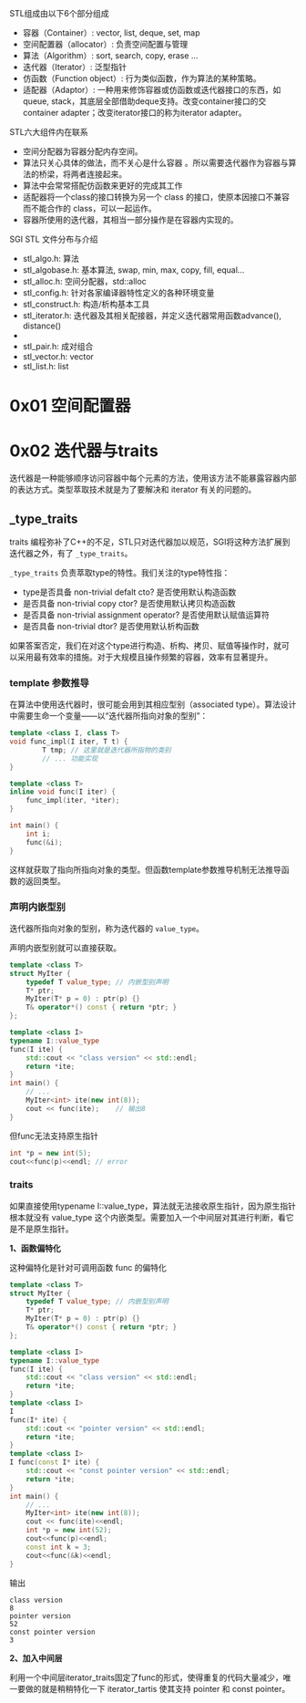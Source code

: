 STL组成由以下6个部分组成
- 容器（Container）: vector, list, deque, set, map
- 空间配置器（allocator）: 负责空间配置与管理
- 算法（Algorithm）: sort, search, copy, erase ...
- 迭代器（Iterator）: 泛型指针
- 仿函数（Function object）: 行为类似函数，作为算法的某种策略。
- 适配器（Adaptor）: 一种用来修饰容器或仿函数或迭代器接口的东西，如 queue, stack，其底层全部借助deque支持。改变container接口的交container adapter；改变iterator接口的称为iterator adapter。


STL六大组件内在联系

- 空间分配器为容器分配内存空间。
- 算法只关心具体的做法，而不关心是什么容器 。所以需要迭代器作为容器与算法的桥梁，将两者连接起来。
- 算法中会常常搭配仿函数来更好的完成其工作
- 适配器将一个class的接口转换为另一个 class 的接口，使原本因接口不兼容而不能合作的 class，可以一起运作。
- 容器所使用的迭代器，其相当一部分操作是在容器内实现的。


SGI STL 文件分布与介绍
- stl_algo.h: 算法
- stl_algobase.h: 基本算法, swap, min, max, copy, fill, equal...
- stl_alloc.h: 空间分配器，std::alloc
- stl_config.h: 针对各家编译器特性定义的各种环境变量
- stl_construct.h: 构造/析构基本工具
- stl_iterator.h: 迭代器及其相关配接器，并定义迭代器常用函数advance(), distance()
- 
- stl_pair.h: 成对组合
- stl_vector.h: vector
- stl_list.h: list


# 0x01 空间配置器



# 0x02 迭代器与traits
迭代器是一种能够顺序访问容器中每个元素的方法，使用该方法不能暴露容器内部的表达方式。类型萃取技术就是为了要解决和 iterator 有关的问题的。





## _type_traits
traits 编程弥补了C++的不足，STL只对迭代器加以规范，SGI将这种方法扩展到迭代器之外，有了 `_type_traits`。

 `_type_traits` 负责萃取type的特性。我们关注的type特性指：
 - type是否具备 non-trivial defalt cto? 是否使用默认构造函数
 - 是否具备 non-trivial copy ctor? 是否使用默认拷贝构造函数
 - 是否具备 non-trivial assignment operator? 是否使用默认赋值运算符
 - 是否具备 non-trivial dtor? 是否使用默认析构函数

 如果答案否定，我们在对这个type进行构造、析构、拷贝、赋值等操作时，就可以采用最有效率的措施。对于大规模且操作频繁的容器，效率有显著提升。


### template 参数推导
在算法中使用迭代器时，很可能会用到其相应型别（associated type）。算法设计中需要生命一个变量——以“迭代器所指向对象的型别”：
```c++
template <class I, class T>
void func_impl(I iter, T t) {
        T tmp; // 这里就是迭代器所指物的类别
        // ... 功能实现
}

template <class T>
inline void func(I iter) {
    func_impl(iter, *iter);
}

int main() {
    int i;
    func(&i);
}
```
这样就获取了指向所指向对象的类型。但函数template参数推导机制无法推导函数的返回类型。

### 声明内嵌型别
迭代器所指向对象的型别，称为迭代器的 `value_type`。

声明内嵌型别就可以直接获取。
```c++
template <class T>
struct MyIter {
    typedef T value_type; // 内嵌型别声明
    T* ptr;
    MyIter(T* p = 0) : ptr(p) {}
    T& operator*() const { return *ptr; }
};

template <class I>
typename I::value_type
func(I ite) {
    std::cout << "class version" << std::endl;
    return *ite;
}
int main() {
    // ...
    MyIter<int> ite(new int(8));
    cout << func(ite);    // 输出8
}
```
但func无法支持原生指针
```c++
int *p = new int(5);
cout<<func(p)<<endl; // error
```

### traits

如果直接使用typename I::value_type，算法就无法接收原生指针，因为原生指针根本就没有 value_type 这个内嵌类型。需要加入一个中间层对其进行判断，看它是不是原生指针。


**1、函数偏特化**

这种偏特化是针对可调用函数 func 的偏特化

```c++
template <class T>
struct MyIter {
    typedef T value_type; // 内嵌型别声明
    T* ptr;
    MyIter(T* p = 0) : ptr(p) {}
    T& operator*() const { return *ptr; }
};

template <class I>
typename I::value_type
func(I ite) {
    std::cout << "class version" << std::endl;
    return *ite;
}
template <class I>
I
func(I* ite) {
    std::cout << "pointer version" << std::endl;
    return *ite;
}
template <class I>
I func(const I* ite) {
    std::cout << "const pointer version" << std::endl;
    return *ite;
}
int main() {
    // ...
    MyIter<int> ite(new int(8));
    cout << func(ite)<<endl;
    int *p = new int(52);
    cout<<func(p)<<endl;
    const int k = 3;
    cout<<func(&k)<<endl;
}
```

输出

```
class version
8
pointer version
52
const pointer version
3
```

**2、加入中间层**

利用一个中间层iterator_traits固定了func的形式，使得重复的代码大量减少，唯一要做的就是稍稍特化一下 iterator_tartis 使其支持 pointer 和 const pointer。


